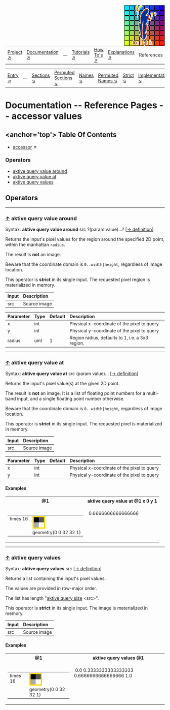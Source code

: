 <img src='../assets/aktive-logo-128.png' style='float:right;'>

||||||||
|---|---|---|---|---|---|---|
|[Project ↗](../../README.md)|[Documentation ↗](../index.md)|&mdash;|[Tutorials ↗](../tutorials.md)|[How To's ↗](../howtos.md)|[Explanations ↗](../explanations.md)|References|

|||||||||
|---|---|---|---|---|---|---|---|
|[Entry ↗](index.md)|&mdash;|[Sections ↘](bysection.md)|[Permuted Sections ↘](bypsection.md)|[Names ↘](byname.md)|[Permuted Names ↘](bypname.md)|[Strict ↘](strict.md)|[Implementations ↘](bylang.md)|

# Documentation -- Reference Pages -- accessor values

## <anchor='top'> Table Of Contents

  - [accessor](accessor.md) ↗


### Operators

 - [aktive query value around](#query_value_around)
 - [aktive query value at](#query_value_at)
 - [aktive query values](#query_values)

## Operators

---
### [↑](#top) <a name='query_value_around'></a> aktive query value around

Syntax: __aktive query value around__ src ?(param value)...? [[→ definition](/file?ci=trunk&ln=320&name=etc/accessor/attributes.tcl)]

Returns the input's pixel values for the region around the specified 2D point, within the manhattan `radius`.

The result is __not__ an image.

Beware that the coordinate domain is `0..width|height`, regardless of image location.

This operator is __strict__ in its single input. The requested pixel region is materialized in memory.

|Input|Description|
|:---|:---|
|src|Source image|

|Parameter|Type|Default|Description|
|:---|:---|:---|:---|
|x|int||Physical x-coordinate of the pixel to query|
|y|int||Physical y-coordinate of the pixel to query|
|radius|uint|1|Region radius, defaults to 1, i.e. a 3x3 region.|

---
### [↑](#top) <a name='query_value_at'></a> aktive query value at

Syntax: __aktive query value at__ src (param value)... [[→ definition](/file?ci=trunk&ln=290&name=etc/accessor/attributes.tcl)]

Returns the input's pixel value(s) at the given 2D point.

The result is __not__ an image. It is a list of floating point numbers for a multi-band input, and a single floating point number otherwise.

Beware that the coordinate domain is `0..width|height`, regardless of image location.

This operator is __strict__ in its single input. The requested pixel is materialized in memory.

|Input|Description|
|:---|:---|
|src|Source image|

|Parameter|Type|Default|Description|
|:---|:---|:---|:---|
|x|int||Physical x-coordinate of the pixel to query|
|y|int||Physical y-coordinate of the pixel to query|

#### <a name='query_value_at__examples'></a> Examples

<a name='query_value_at__examples__e1'></a><table>
<tr><th>@1
    <br>&nbsp;</th>
    <th>aktive query value at @1 x 0 y 1
    <br>&nbsp;</th></tr>
<tr><td valign='top'><table><tr><td valign='top'>times 16</td><td valign='top'><img src='example-00700.gif' alt='@1' style='border:4px solid gold'>
    <br>geometry(0 0 32 32 1)</td></tr></table></td>
    <td valign='top'>&nbsp;0.6666666666666666</td></tr>
</table>


---
### [↑](#top) <a name='query_values'></a> aktive query values

Syntax: __aktive query values__ src [[→ definition](/file?ci=trunk&ln=264&name=etc/accessor/attributes.tcl)]

Returns a list containing the input's pixel values.

The values are provided in row-major order.

The list has length "[aktive query size](accessor_geometry.md#query_size) \<src\>".

This operator is __strict__ in its single input. The image is materialized in memory.

|Input|Description|
|:---|:---|
|src|Source image|

#### <a name='query_values__examples'></a> Examples

<a name='query_values__examples__e1'></a><table>
<tr><th>@1
    <br>&nbsp;</th>
    <th>aktive query values @1
    <br>&nbsp;</th></tr>
<tr><td valign='top'><table><tr><td valign='top'>times 16</td><td valign='top'><img src='example-00702.gif' alt='@1' style='border:4px solid gold'>
    <br>geometry(0 0 32 32 1)</td></tr></table></td>
    <td valign='top'>&nbsp;0.0 0.3333333333333333 0.6666666666666666 1.0</td></tr>
</table>



